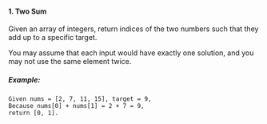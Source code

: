 #### 1. Two Sum<br>
Given an array of integers, return indices of the two numbers such that they add up to a specific target.<br>

You may assume that each input would have exactly one solution, and you may not use the same element twice.<br>
##### Example:<br>
```
Given nums = [2, 7, 11, 15], target = 9,
Because nums[0] + nums[1] = 2 + 7 = 9,
return [0, 1].
```
